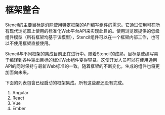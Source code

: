 <!--
 * @Date: 2021-01-21 16:25:26
 * @LastEditors: dongfb
 * @LastEditTime: 2021-01-21 16:30:52
-->

# 框架整合

Stencil的主要目标是消除使用特定框架的API编写组件的需求。它通过使用可在所有现代浏览器上使用的标准化Web平台API来实现此目的。使用浏览器提供的低级组件模型（所有框架均基于该模型），Stencil组件可以在一个框架内部工作，也可以不使用框架直接使用。

Stencil与不同框架的集成目前正在进行中。随着Stencil的成熟，目标是使编写易于编译到各种输出目标的标准Web组件变得容易。这使开发人员可以在使用通用API的同时保持与最新Web标准的一致。随着框架的不断变化，生成的组件也将更加面向未来。

下面的列表包含已经启动的框架集成。所有这些都还没有完成。

1. Angular
2. React
3. Vue
4. Ember